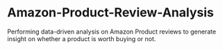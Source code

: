 # Amazon-Product-Review-Analysis
Performing data-driven analysis on Amazon Product reviews to generate insight on whether a product is worth buying or not.
